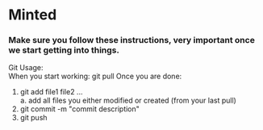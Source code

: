 # Minted

<h3>Make sure you follow these instructions, very important once we start getting into things.</h3>

Git Usage: </br>
When you start working: git pull
Once you are done: </br>
1) git add file1 file2 ... </br>
  a. add all files you either modified or created (from your last pull)
2) git commit -m "commit description" 
3) git push

